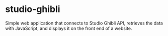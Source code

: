 # studio-ghibli
Simple web application that connects to Studio Ghibli API, retrieves the data with JavaScript, and displays it on the front end of a website.
